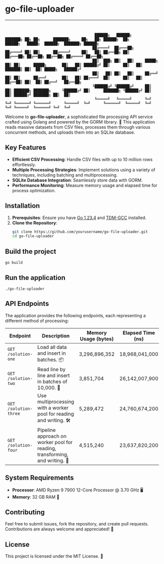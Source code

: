 # go-file-uploader

---

```


                                         ██████╗   ██████╗      ███████╗ ██╗ ██╗      ███████╗     ██╗   ██╗ ██████╗  ██╗       ██████╗   █████╗  ██████╗  ███████╗ ██████╗
                                        ██╔════╝  ██╔═══██╗     ██╔════╝ ██║ ██║      ██╔════╝     ██║   ██║ ██╔══██╗ ██║      ██╔═══██╗ ██╔══██╗ ██╔══██╗ ██╔════╝ ██╔══██╗
                                        ██║  ███╗ ██║   ██║     █████╗   ██║ ██║      █████╗       ██║   ██║ ██████╔╝ ██║      ██║   ██║ ███████║ ██║  ██║ █████╗   ██████╔╝
                                        ██║   ██║ ██║   ██║     ██╔══╝   ██║ ██║      ██╔══╝       ██║   ██║ ██╔═══╝  ██║      ██║   ██║ ██╔══██║ ██║  ██║ ██╔══╝   ██╔══██╗
                                        ╚██████╔╝ ╚██████╔╝     ██║      ██║ ███████╗ ███████╗     ╚██████╔╝ ██║      ███████╗ ╚██████╔╝ ██║  ██║ ██████╔╝ ███████╗ ██║  ██║
                                         ╚═════╝   ╚═════╝      ╚═╝      ╚═╝ ╚══════╝ ╚══════╝      ╚═════╝  ╚═╝      ╚══════╝  ╚═════╝  ╚═╝  ╚═╝ ╚═════╝  ╚══════╝ ╚═╝  ╚═╝

```

Welcome to **go-file-uploader**, a sophisticated file processing API service crafted using Golang and powered by the GORM library. 🚀 This application reads massive datasets from CSV files, processes them through various concurrent methods, and uploads them into an SQLite database.

## Key Features

- **Efficient CSV Processing**: Handle CSV files with up to 10 million rows effortlessly.
- **Multiple Processing Strategies**: Implement solutions using a variety of techniques, including batching and multiprocessing.
- **SQLite Database Integration**: Seamlessly store data with GORM.
- **Performance Monitoring**: Measure memory usage and elapsed time for process optimization.

## Installation

1. **Prerequisites**: Ensure you have [Go 1.23.4](https://golang.org/doc/install) and [TDM-GCC](https://jmeubank.github.io/tdm-gcc/download/) installed.
2. **Clone the Repository**:
   ```bash
   git clone https://github.com/yourusername/go-file-uploader.git
   cd go-file-uploader
   ```

## Build the project

```
go build
```
## Run the application
```
./go-file-uploader
```

## API Endpoints

The application provides the following endpoints, each representing a different method of processing:

| Endpoint                       | Description                                                                                | Memory Usage (bytes) | Elapsed Time (ns)   |
|--------------------------------|--------------------------------------------------------------------------------------------|----------------------|---------------------|
| `GET /solution-one`            | Load all data and insert in batches. 📦                                                    | 3,296,896,352        | 18,968,041,000      |
| `GET /solution-two`            | Read line by line and insert in batches of 10,000. 📃                                      | 3,851,704            | 26,142,007,900      |
| `GET /solution-three`          | Use multiprocessing with a worker pool for reading and writing. 🛠️                        | 5,289,472            | 24,760,674,200      |
| `GET /solution-four`           | Pipeline approach on worker pool for reading, transforming, and writing. 🚀                | 4,515,240            | 23,637,820,200      |


## System Requirements

- **Processor**: AMD Ryzen 9 7900 12-Core Processor @ 3.70 GHz 🖥️
- **Memory**: 32 GB RAM 💾

## Contributing

Feel free to submit issues, fork the repository, and create pull requests. Contributions are always welcome and appreciated! 🎉

## License

This project is licensed under the MIT License. 📜
